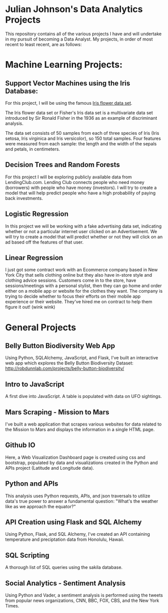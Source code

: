 # Julian Johnson's Data Analytics Projects

This repository contains all of the various projects I have and will undertake in my pursuit of becoming a Data Analyst. My projects, in order of most recent to least recent, are as follows:

# Machine Learning Projects:

## Support Vector Machines using the Iris Database:
For this project, I will be using the famous [Iris flower data set](http://en.wikipedia.org/wiki/Iris_flower_data_set). 

The Iris flower data set or Fisher's Iris data set is a multivariate data set introduced by Sir Ronald Fisher in the 1936 as an example of discriminant analysis. 

The data set consists of 50 samples from each of three species of Iris (Iris setosa, Iris virginica and Iris versicolor), so 150 total samples. Four features were measured from each sample: the length and the width of the sepals and petals, in centimeters.

## Decision Trees and Random Forests
For this project I will be exploring publicly available data from LendingClub.com. Lending Club connects people who need money (borrowers) with people who have money (investors). I will try to create a model that will help predict people who have a high probability of paying back investments. 

## Logistic Regression
In this project we will be working with a fake advertising data set, indicating whether or not a particular internet user clicked on an Advertisement. We will try to create a model that will predict whether or not they will click on an ad based off the features of that user.

## Linear Regression
I just got some contract work with an Ecommerce company based in New York City that sells clothing online but they also have in-store style and clothing advice sessions. Customers come in to the store, have sessions/meetings with a personal stylist, then they can go home and order either on a mobile app or website for the clothes they want. The company is trying to decide whether to focus their efforts on their mobile app experience or their website. They've hired me on contract to help them figure it out! (wink wink)

# General Projects

## Belly Button Biodiversity Web App
Using Python, SQLAlchemy, JavaScript, and Flask, I've built an interactive web app which explores the Belly Button Biodiversity Dataset: http://robdunnlab.com/projects/belly-button-biodiversity/

## Intro to JavaScript
A first dive into JavaScript. A table is populated with data on UFO sightings.

## Mars Scraping - Mission to Mars
I've built a web application that scrapes various websites for data related to the Mission to Mars and displays the information in a single HTML page.

## Github IO
Here, a Web Visualization Dashboard page is created using css and bootstrap, populated by data and visualizations created in the Python and APIs project (Latitude and Longitude data).

## Python and APIs
This analysis uses Python requests, APIs, and json traversals to utilize data's true power to answer a fundamental question: "What's the weather like as we approach the equator?"

## API Creation using Flask and SQL Alchemy
Using Python, Flask, and SQL Alchemy, I've created an API containing temperature and preciptation data from Honolulu, Hawaii.

## SQL Scripting
A thorough list of SQL queries using the sakila database.

## Social Analytics - Sentiment Analysis
Using Python and Vader, a sentiment analysis is performed using the tweets from popular news organizations, CNN, BBC, FOX, CBS, and the New York Times.
